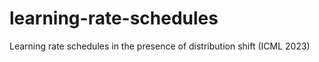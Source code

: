 # learning-rate-schedules
Learning rate schedules in the presence of distribution shift (ICML 2023)
